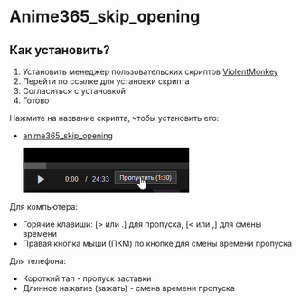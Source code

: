 # Anime365_skip_opening
## Как установить?
1. Установить менеджер пользовательских скриптов [ViolentMonkey](https://violentmonkey.github.io/)
2. Перейти по ссылке для установки скрипта
3. Согласиться с установкой
4. Готово

Нажмите на название скрипта, чтобы установить его:
* <a>[anime365_skip_opening](https://github.com/Lo373883/anime365_skip_opening/raw/main/anime_skip_script.user.js)


  ![Анимация](screenshots/103a057f97e696.gif)


Для компьютера:


-  Горячие клавиши: [> или .] для пропуска, [< или ,] для смены времени
-  Правая кнопка мыши (ПКМ) по кнопке для смены времени пропуска

Для телефона:


-  Короткий тап - пропуск заставки
-  Длинное нажатие (зажать) - смена времени пропуска



